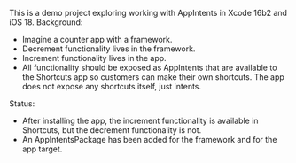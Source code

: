 This is a demo project exploring working with AppIntents in Xcode 16b2 and iOS 18. Background:
- Imagine a counter app with a framework.
- Decrement functionality lives in the framework.
- Increment functionality lives in the app.
- All functionality should be exposed as AppIntents that are available to the Shortcuts app so customers can make their own shortcuts. The app does not expose any shortcuts itself, just intents.

Status:
- After installing the app, the increment functionality is available in Shortcuts, but the decrement functionality is not.
- An AppIntentsPackage has been added for the framework and for the app target.